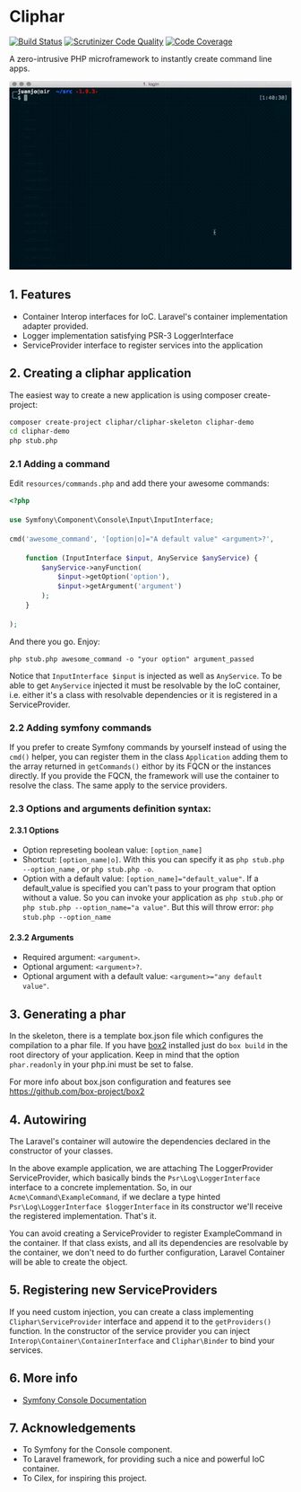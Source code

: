 # Cliphar

[![Build Status](https://travis-ci.org/jjtorroglosa/cliphar.svg?branch=master)](https://travis-ci.org/jjtorroglosa/cliphar)
[![Scrutinizer Code Quality](https://scrutinizer-ci.com/g/jjtorroglosa/cliphar/badges/quality-score.png?b=master)](https://scrutinizer-ci.com/g/jjtorroglosa/cliphar/?branch=master)
[![Code Coverage](https://scrutinizer-ci.com/g/jjtorroglosa/cliphar/badges/coverage.png?b=master)](https://scrutinizer-ci.com/g/jjtorroglosa/cliphar/?branch=master)

A zero-intrusive PHP microframework to instantly create command line apps.

![Demo](demo.gif)

## 1. Features

- Container Interop interfaces for IoC. Laravel's container implementation adapter provided.
- Logger implementation satisfying PSR-3 LoggerInterface
- ServiceProvider interface to register services into the application

## 2. Creating a cliphar application

The easiest way to create a new application is using composer create-project:

```bash
composer create-project cliphar/cliphar-skeleton cliphar-demo
cd cliphar-demo
php stub.php
```

### 2.1 Adding a command

Edit `resources/commands.php` and add there your awesome commands:

```php
<?php

use Symfony\Component\Console\Input\InputInterface;

cmd('awesome_command', '[option|o]="A default value" <argument>?',

    function (InputInterface $input, AnyService $anyService) {
        $anyService->anyFunction(
            $input->getOption('option'),
            $input->getArgument('argument')
        );
    }

);
```

And there you go. Enjoy:

    php stub.php awesome_command -o "your option" argument_passed

Notice that `InputInterface $input` is injected as well as `AnyService`. To be able to get `AnyService` injected it must be resolvable by the IoC container, i.e. either it's a class with resolvable dependencies or it is registered in a ServiceProvider.

### 2.2 Adding symfony commands

If you prefer to create Symfony commands by yourself instead of using the `cmd()` helper, you can register them in the class `Application` adding them to the array returned in `getCommands()` eithor by its FQCN or the instances directly. If you provide the FQCN, the framework will use the container to resolve the class. The same apply to the service providers.

### 2.3 Options and arguments definition syntax:

#### 2.3.1 Options
- Option represeting boolean value: `[option_name]`
- Shortcut: `[option_name|o]`. With this you can specify it as `php stub.php --option_name` , or `php stub.php -o`.
- Option with a default value: `[option_name]="default_value"`. If a default_value is specified you can't pass to your program that option without a value. So you can invoke your application as `php stub.php` or `php stub.php --option_name="a value"`. But this will throw error: `php stub.php --option_name`

#### 2.3.2 Arguments
- Required argument: `<argument>`.
- Optional argument: `<argument>?`.
- Optional argument with a default value: `<argument>="any default value"`.

## 3. Generating a phar

In the skeleton, there is a template box.json file which configures the compilation to a phar file. If you have [box2](https://github.com/box-project/box2) installed just do `box build` in the root directory of your application. Keep in mind that the option `phar.readonly` in your php.ini must be set to false.

For more info about box.json configuration and features see https://github.com/box-project/box2

## 4. Autowiring

The Laravel's container will autowire the dependencies declared in the constructor of your classes.

In the above example application, we are attaching The LoggerProvider ServiceProvider, which basically
binds the `Psr\Log\LoggerInterface` interface to a concrete implementation. So, in our
`Acme\Command\ExampleCommand`, if we declare a type hinted `Psr\Log\LoggerInterface $loggerInterface`
in its constructor we'll receive the registered implementation. That's it.

You can avoid creating a ServiceProvider to register ExampleCommand in the container. If that class exists,
and all its dependencies are resolvable by the container, we don't need to do further configuration,
Laravel Container will be able to create the object.

## 5. Registering new ServiceProviders

If you need custom injection, you can create a class implementing `Cliphar\ServiceProvider` interface and append it to the `getProviders()` function. In the constructor of the service provider you
can inject `Interop\Container\ContainerInterface` and `Cliphar\Binder` to bind your services.

## 6. More info

- [Symfony Console Documentation](http://symfony.com/doc/current/components/console/introduction.html)

## 7. Acknowledgements

- To Symfony for the Console component.
- To Laravel framework, for providing such a nice and powerful IoC container.
- To Cilex, for inspiring this project.
